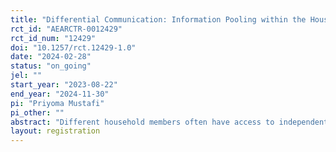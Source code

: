 ```yaml
---
title: "Differential Communication: Information Pooling within the Household"
rct_id: "AEARCTR-0012429"
rct_id_num: "12429"
doi: "10.1257/rct.12429-1.0"
date: "2024-02-28"
status: "on_going"
jel: ""
start_year: "2023-08-22"
end_year: "2024-11-30"
pi: "Priyoma Mustafi"
pi_other: ""
abstract: "Different household members often have access to independent information through their personal experiences and social networks.  Recent field evidence shows that husbands and wives don’t always learn from each other (Conlon et al., 2022; Fehr et al., 2022). Using a lab-in-the-field experiment in India, this project studies information diffusion between married couples when the information set is gendered and non-gendered. To study the consequences of (im)perfect information flow within married couples on household decision-making when deciding who to allocate decision-making power to, based on information aggregation. Gendered societies lead to gendered roles and decision-making power within households, leading to different comparative advantages. Thus this project also studies information diffusion when the information set is gendered i.e,  how individuals treat their own and their spouse's information in gendered domains, i.e., does one over-correct or under-correct depending on whether they have a comparative advantage in a domain. "
layout: registration
---
```


